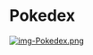 # Pokedex

[![img-Pokedex.png](https://i.postimg.cc/Z51cz8CK/img-Pokedex.png)](https://postimg.cc/yDy9FSmw)
